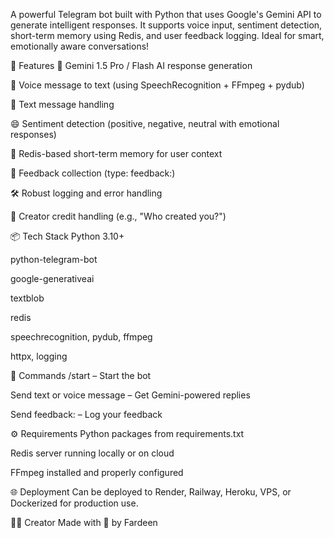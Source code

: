 A powerful Telegram bot built with Python that uses Google's Gemini API to generate intelligent responses. It supports voice input, sentiment detection, short-term memory using Redis, and user feedback logging. Ideal for smart, emotionally aware conversations!

🚀 Features
🧠 Gemini 1.5 Pro / Flash AI response generation

🎤 Voice message to text (using SpeechRecognition + FFmpeg + pydub)

💬 Text message handling

😄 Sentiment detection (positive, negative, neutral with emotional responses)

🧠 Redis-based short-term memory for user context

📝 Feedback collection (type: feedback:<your message>)

🛠️ Robust logging and error handling

👤 Creator credit handling (e.g., "Who created you?")

📦 Tech Stack
Python 3.10+

python-telegram-bot

google-generativeai

textblob

redis

speechrecognition, pydub, ffmpeg

httpx, logging

📌 Commands
/start – Start the bot

Send text or voice message – Get Gemini-powered replies

Send feedback:<your message> – Log your feedback

⚙️ Requirements
Python packages from requirements.txt

Redis server running locally or on cloud

FFmpeg installed and properly configured

🌐 Deployment
Can be deployed to Render, Railway, Heroku, VPS, or Dockerized for production use.

👨‍💻 Creator
Made with 💙 by Fardeen
